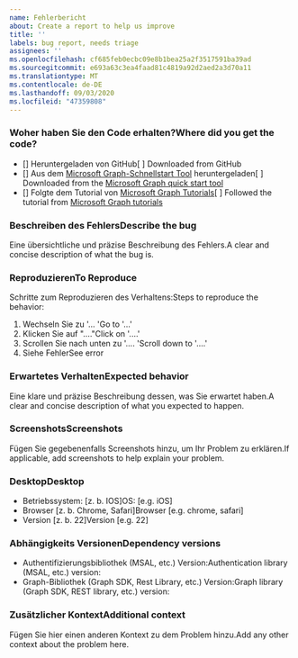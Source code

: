 ```yaml
---
name: Fehlerbericht
about: Create a report to help us improve
title: ''
labels: bug report, needs triage
assignees: ''
ms.openlocfilehash: cf685feb0ecbc09e8b1bea25a2f3517591ba39ad
ms.sourcegitcommit: e693a63c3ea4faad81c4819a92d2aed2a3d70a11
ms.translationtype: MT
ms.contentlocale: de-DE
ms.lasthandoff: 09/03/2020
ms.locfileid: "47359808"
---
```

### <a name="where-did-you-get-the-code"></a><span data-ttu-id="ed3f2-102">Woher haben Sie den Code erhalten?</span><span class="sxs-lookup"><span data-stu-id="ed3f2-102">Where did you get the code?</span></span>

- <span data-ttu-id="ed3f2-103">[] Heruntergeladen von GitHub</span><span class="sxs-lookup"><span data-stu-id="ed3f2-103">[ ] Downloaded from GitHub</span></span>
- <span data-ttu-id="ed3f2-104">[] Aus dem [Microsoft Graph-Schnellstart Tool](https://developer.microsoft.com/graph/quick-start) heruntergeladen</span><span class="sxs-lookup"><span data-stu-id="ed3f2-104">[ ] Downloaded from the [Microsoft Graph quick start tool](https://developer.microsoft.com/graph/quick-start)</span></span>
- <span data-ttu-id="ed3f2-105">[] Folgte dem Tutorial von [Microsoft Graph Tutorials](https://docs.microsoft.com/graph/tutorials)</span><span class="sxs-lookup"><span data-stu-id="ed3f2-105">[ ] Followed the tutorial from [Microsoft Graph tutorials](https://docs.microsoft.com/graph/tutorials)</span></span>

### <a name="describe-the-bug"></a><span data-ttu-id="ed3f2-106">Beschreiben des Fehlers</span><span class="sxs-lookup"><span data-stu-id="ed3f2-106">Describe the bug</span></span>

<span data-ttu-id="ed3f2-107">Eine übersichtliche und präzise Beschreibung des Fehlers.</span><span class="sxs-lookup"><span data-stu-id="ed3f2-107">A clear and concise description of what the bug is.</span></span>

### <a name="to-reproduce"></a><span data-ttu-id="ed3f2-108">Reproduzieren</span><span class="sxs-lookup"><span data-stu-id="ed3f2-108">To Reproduce</span></span>

<span data-ttu-id="ed3f2-109">Schritte zum Reproduzieren des Verhaltens:</span><span class="sxs-lookup"><span data-stu-id="ed3f2-109">Steps to reproduce the behavior:</span></span>

1. <span data-ttu-id="ed3f2-110">Wechseln Sie zu '... '</span><span class="sxs-lookup"><span data-stu-id="ed3f2-110">Go to '...'</span></span>
1. <span data-ttu-id="ed3f2-111">Klicken Sie auf "...."</span><span class="sxs-lookup"><span data-stu-id="ed3f2-111">Click on '....'</span></span>
1. <span data-ttu-id="ed3f2-112">Scrollen Sie nach unten zu '.... '</span><span class="sxs-lookup"><span data-stu-id="ed3f2-112">Scroll down to '....'</span></span>
1. <span data-ttu-id="ed3f2-113">Siehe Fehler</span><span class="sxs-lookup"><span data-stu-id="ed3f2-113">See error</span></span>

### <a name="expected-behavior"></a><span data-ttu-id="ed3f2-114">Erwartetes Verhalten</span><span class="sxs-lookup"><span data-stu-id="ed3f2-114">Expected behavior</span></span>

<span data-ttu-id="ed3f2-115">Eine klare und präzise Beschreibung dessen, was Sie erwartet haben.</span><span class="sxs-lookup"><span data-stu-id="ed3f2-115">A clear and concise description of what you expected to happen.</span></span>

### <a name="screenshots"></a><span data-ttu-id="ed3f2-116">Screenshots</span><span class="sxs-lookup"><span data-stu-id="ed3f2-116">Screenshots</span></span>

<span data-ttu-id="ed3f2-117">Fügen Sie gegebenenfalls Screenshots hinzu, um Ihr Problem zu erklären.</span><span class="sxs-lookup"><span data-stu-id="ed3f2-117">If applicable, add screenshots to help explain your problem.</span></span>

### <a name="desktop"></a><span data-ttu-id="ed3f2-118">Desktop</span><span class="sxs-lookup"><span data-stu-id="ed3f2-118">Desktop</span></span>

- <span data-ttu-id="ed3f2-119">Betriebssystem: [z. b. IOS]</span><span class="sxs-lookup"><span data-stu-id="ed3f2-119">OS: [e.g. iOS]</span></span>
- <span data-ttu-id="ed3f2-120">Browser [z. b. Chrome, Safari]</span><span class="sxs-lookup"><span data-stu-id="ed3f2-120">Browser [e.g. chrome, safari]</span></span>
- <span data-ttu-id="ed3f2-121">Version [z. b. 22]</span><span class="sxs-lookup"><span data-stu-id="ed3f2-121">Version [e.g. 22]</span></span>

### <a name="dependency-versions"></a><span data-ttu-id="ed3f2-122">Abhängigkeits Versionen</span><span class="sxs-lookup"><span data-stu-id="ed3f2-122">Dependency versions</span></span>

- <span data-ttu-id="ed3f2-123">Authentifizierungsbibliothek (MSAL, etc.) Version:</span><span class="sxs-lookup"><span data-stu-id="ed3f2-123">Authentication library (MSAL, etc.) version:</span></span>
- <span data-ttu-id="ed3f2-124">Graph-Bibliothek (Graph SDK, Rest Library, etc.) Version:</span><span class="sxs-lookup"><span data-stu-id="ed3f2-124">Graph library (Graph SDK, REST library, etc.) version:</span></span>

### <a name="additional-context"></a><span data-ttu-id="ed3f2-125">Zusätzlicher Kontext</span><span class="sxs-lookup"><span data-stu-id="ed3f2-125">Additional context</span></span>

<span data-ttu-id="ed3f2-126">Fügen Sie hier einen anderen Kontext zu dem Problem hinzu.</span><span class="sxs-lookup"><span data-stu-id="ed3f2-126">Add any other context about the problem here.</span></span>
